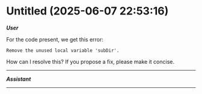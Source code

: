 <!-- Generated by SpecStory -->

# Untitled (2025-06-07 22:53:16)

_**User**_

For the code present, we get this error:
```
Remove the unused local variable 'subDir'.
```
How can I resolve this? If you propose a fix, please make it concise.

---

_**Assistant**_



---

